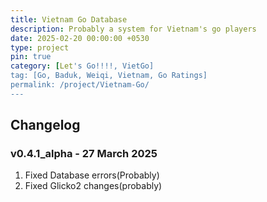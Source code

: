 ```yaml
---
title: Vietnam Go Database
description: Probably a system for Vietnam's go players
date: 2025-02-20 00:00:00 +0530
type: project
pin: true
category: [Let's Go!!!!, VietGo]
tag: [Go, Baduk, Weiqi, Vietnam, Go Ratings]
permalink: /project/Vietnam-Go/
---
```


## Changelog

### v0.4.1_alpha - 27 March 2025

1. Fixed Database errors(Probably)
2. Fixed Glicko2 changes(probably)
